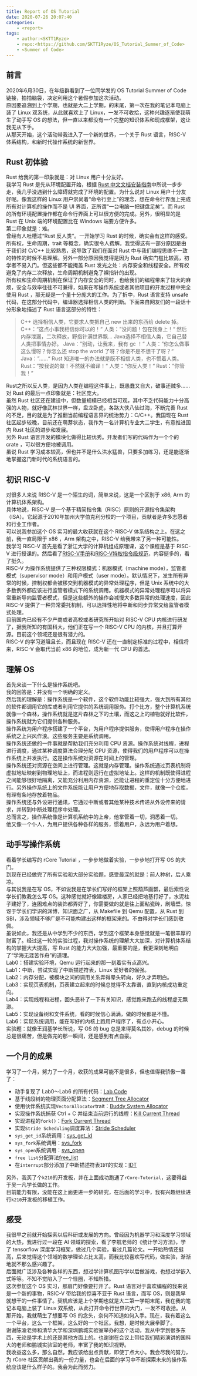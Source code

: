 ```yaml
---
title: Report of OS Tutorial
date: 2020-07-26 20:07:40
categories:
	- <report>
tags:
	- author:<SKTT1Ryze>
	- repo:<https://github.com/SKTT1Ryze/OS_Tutorial_Summer_of_Code>
	- <Summer of Code>
---
```


## 前言
2020年6月30日，在年级群看到了一位同学发的 OS Tutorial Summer of Code 链接，拍拍脑袋，决定利用这个暑假参加这次活动。  
原因要追溯到上个学期，也就是大二上学期，的末尾，第一次在我的笔记本电脑上装了 Linux 双系统，从此就喜欢上了 Linux，一发不可收拾，这种兴趣逐渐使我萌生了动手写 OS 的想法，但一直以来都没有一个完整的知识体系和现成框架，这让我无从下手。  
从那天开始，这个活动带我进入了一个新的世界，一个关于 Rust 语言，RISC-V体系结构，和新时代操作系统的新世界。  
## Rust 初体验
Rust 给我的第一印象就是：对 Linux 用户十分友好。  
我学习 Rust 是先从环境配置开始，根据 [Rust 中文文档安装指南](https://kaisery.github.io/trpl-zh-cn/ch01-01-installation.html)中所说一步步走，我几乎没遇到什么障碍就完成了环境的配置。为什么说对 Linux 用户十分友好呢。像我这样的 Linux 用户崇尚着“命令行至上”的理念，想在命令行界面上完成所有对计算机的操作而不是 UI 界面，正所谓“一台电脑一把键盘足矣”。而 Rust 的所有环境配置操作都在命令行界面上可以很方便的完成。另外，很明显的是 Rust 在 Unix 端的环境配置比在 Windows 端要方便许多。  
第二印象就是：难。  
曾经有人吐槽过“Rust 反人类”。一开始学习 Rust 的时候，确实会有这样的感受。所有权，生命周期，trait 等概念，确实很令人费解。我觉得这有一部分原因是由于我们对 C/C++ 比较熟悉，这导致了我们在面对 Rust 中与我们编程思维不一致的特性的时候不易理解。另外一部分原因我觉得是因为 Rust 确实门槛比较高，初学者不易入门。但这些都不能掩盖 Rust 发光之处：内存安全和线程安全。所有权避免了内存二次释放，生命周期机制避免了裸指针的出现。  
所有权和生命周期机制在保证了内存安全的同时，也给我们的编程带来了较大的麻烦，安全与效率往往不可兼得，如果在写操作系统或者其他项目的开发过程中完全使用 Rust ，那无疑是一个量十分庞大的工作。为了折中，Rust 语言支持 unsafe 代码，在这部分代码中，编译器选择相信人类的判断。下面来自网友们的一段话十分形象地描述了 Rust 语言这部分的特性：  
> C++ 选择相信人类，它要求人类把自己 new 出来的东西给 delete 掉。
> C++：“这点小事我相信你可以的！“
> 人类：”没问题！包在我身上！“
> 然后内存泄漏，二次释放，野指针满世界飘...
> Java选择不相信人类，它自己替人类把事情办好。
> Java：”别动，让我来，我有 gc ！“
> 人类：”你怎么做事这么慢呀？你怎么还 stop the world 了呀？你是不是不想干了呀？“
> Java：”......“
> Rust 知道唯一的办法就是既不相信人类，也不惯着人类。
> Rust：”按我说的做！不然就不编译！“
> 人类：”你反人类！“
> Rust：”你管我！”
> 

Rust之所以反人类，是因为人类在编程这件事上，既愚蠢又自大，破事还贼多......  
对 Rust 的最后一点印象就是：社区庞大。  
虽然 Rust 社区还在建设中，但数量规模已经相当可观，其中不乏代码能力十分高强的人物，就好像武林世界一样，盘龙卧虎，各路大侠八仙过海，不断完善 Rust 的不足，目的就是为了推翻当前编程语言界的统治势力：C/C++。我国现在 Rust 社区起步较晚，目前还在萌芽状态，我作为一名计算机专业大二学生，有意推进国内 Rust 社区的进步和发展。  
另外 Rust 语言开发的模块化做得比较优秀。开发者们写的代码作为一个个的 crate ，可以很方便地被调用。  
虽说 Rust 学习成本较高，但也并不是什么洪水猛兽，只要多加练习，还是能逐渐地掌握这门新时代的系统语言的。  
## 初识 RISC-V
对很多人来说 RISC-V 是一个陌生的词，简单来说，这是一个区别于 x86, Arm 的计算机体系架构。  
具体地说，RISC-V 是一个基于精简指令集（RISC）原则的开源指令集架构（ISA）。它起源于2010年加州大学伯克利分校的一个项目，贡献者是许多志愿者和行业工作者。  
可以说我参加这个 OS 实习的最大收获就在这个 RISC-V 体系结构之上。在这之前，我一直局限于 x86 ，Arm 架构之中，RISC-V 给我带来了另一种可能性。  
我学习 RISC-V 首先是看了浙江大学的计算机组成原理课，这个课程是基于 RISC-V 进行授课的。然后看了[RISC-V手册](http://crva.ict.ac.cn/documents/RISC-V-Reader-Chinese-v2p1.pdf)和[RISC-V特权指令级规范](https://riscv.org/specifications/privileged-isa/)，内容挺多的，看了挺久。  
RISC-V 为操作系统提供了三种权限模式：机器模式（machine mode），监管者模式（supervisor mode）和用户模式（user mode）。默认情况下，发生所有异常的时候，控制权都会被移交到机器模式的异常处理程序，但是 Unix 系统中的大多数例外都应该进行监管者模式下的系统调用。机器模式的异常处理程序可以将异常重新导向监管者模式，但是这些额外的操作会减慢大多数异常的处理速度，因此 RISC-V 提供了一种异常委托机制，可以选择性地将中断和同步异常交给监管者模式处理。  
目前国内已经有不少产商或者高校或者研究所开始对 RISC-V CPU 内核进行研发了，据我所知的有国科大，他们正在写一个 RISC-V CPU 的内核，并且打算开源。目前这个领域还是很有潜力的。  
RISC-V 的学习道阻且长，而且现在 RISC-V 还在一直制定标准的过程中，相信将来，RISC-V 会取代当前 x86 的地位，成为新一代 CPU 的首选。  
## 理解 OS
首先来谈一下什么是操作系统吧。  
我的回答是：并没有一个明确的定义。  
然后我的理解是：操作系统是一个软件，这个软件功能比较强大，强大到所有其他的软件都调用它的库或者利用它提供的系统调用服务。打个比方，整个计算机系统就像一个森林，操作系统就是这片森林之下的土壤，而这之上的植物就好比软件，操作系统就为它们提供各种服务。  
操作系统为用户程序搭建了一个平台，为用户程序提供服务，使得用户程序在操作系统之上兴风作浪。这些服务主要是系统调用。  
操作系统还做的一件事就是帮助我们充分利用 CPU 资源。操作系统对线程，进程进行调度，通过某种调度算法合理分配 CPU 资源，使得我们的用户程序可以在操作系统上并发执行。这是操作系统对资源在时间上的管理。  
操作系统还对资源在空间上进行管理。这就是内存管理。操作系统通过页表机制将虚拟地址映射到物理地址上，而进程则运行在虚拟地址上。这样的机制既使得进程之间能够很好地隔离，又能充分利用内存资源，还能让进程的重定位十分方便地进行。另外操作系统上的文件系统能让用户方便地存取数据，文件，就像一个仓库，有理有条地存放着物品。  
操作系统还与外设进行通讯，它通过中断或者其他某种技术传递从外设传来的请求，并转到中断处理程序中处理。  
总而言之，操作系统像是计算机系统中的上帝，他掌管着一切，洞悉着一切。  
他又像一个仆人，为用户提供各种各样的服务，惯着用户，永远为用户着想。  
## 动手写操作系统
看着学长编写的 rCore Tutorial ，一步步地做着实验，一步步地打开写 OS 的大门。  
到现在已经做完了所有实验和大部分实验题，感受最深的就是：前人种树，后人乘凉。  
与其说我是在写 OS，不如说我是在学长们写好的框架上照葫芦画瓢，最后索性说学长们教我怎么写 OS。这种感觉就好像建楼房，人家已经把地基打好了，水泥柱子建好了，连困难点的装饰都弄好了，你需要做的就是往上面粘瓷砖，刷墙壁。惊讶于学长们学识的渊博，知识面之广，从 Makefile 到 Qemu 配置，从 Rust 到 SBI，涉及领域不够广是不可能构建出这样的框架来的。不由得对学长们感到敬佩。  
虽说如此，我还是从中学到不少的东西，学到这个框架本身感觉就是一笔很丰厚的财富了。经过这一轮的实验过程，我对操作系统的理解大大加深，对计算机体系结构的掌握大大提高，写 Rust 的能力大大加强，最重要的是，我更深刻地明白了“学海无涯苦作舟”的道理。  
Lab0：搭建实验环境，Qemu 运行起来的那一刻着实有点高兴。  
Lab1：中断，尝试实现了中断描述符表，Linux 爱好者的倔强。  
Lab2：内存分配，被模块之间的调用关系弄得晕头转向，好久才弄明白。  
Lab3：实现页表机制，页表建立起来的时候总觉得不太靠谱，直到内核成功重定向。  
Lab4：实现线程和进程，回头恶补了一下有关知识，感觉跑来跑去的线程虚无飘渺。  
Lab5：实现设备树和文件系统，看的时候信心满满，做的时候都是不懂。  
Lab6：实现系统调用，能在写好的内核上跑用户程序了，有点小开心。  
实验题：就像王润基学长所说，写 OS 的 bug 总是来得莫名其妙，debug 的时候总是很痛苦，但是做完的那一瞬间，还是感到有点自豪。  
## 一个月的成果
学习了一个月，努力了一个月，收获的成果可能不是很多，但也值得我骄傲一番了：  
+ 动手复现了 Lab0～Lab6 的所有代码：[Lab Code](https://github.com/SKTT1Ryze/OS_Tutorial_Summer_of_Code/blob/master/rCore_Labs/)
+ 基于线段树的物理页面分配算法：[Segment Tree Allocator](https://github.com/SKTT1Ryze/OS_Tutorial_Summer_of_Code/blob/master/rCore_Labs/Lab6/os/src/algorithm/src/allocator/segment_tree_allocator.rs)
+ 使用伙伴系统实现` VectorAllocator `trait：[Buddy System Allocator](https://github.com/SKTT1Ryze/OS_Tutorial_Summer_of_Code/blob/master/rCore_Labs/Lab6/os/src/algorithm/src/allocator/buddy_system_vector_allocator.rs)
+ 实现操作系统捕获 Ctrl + C 并结束当前运行的线程：[Kill Current Thread](https://github.com/SKTT1Ryze/OS_Tutorial_Summer_of_Code/blob/master/rCore_Labs/Lab6/os/src/interrupt/handle_function.rs)
+ 实现进程的` fork() `：[Fork Current Thread](https://github.com/SKTT1Ryze/OS_Tutorial_Summer_of_Code/blob/master/rCore_Labs/Lab6/os/src/process/thread.rs)
+ 实现` Stride Scheduling `调度算法：[Stride Scheduler](https://github.com/SKTT1Ryze/OS_Tutorial_Summer_of_Code/blob/master/rCore_Labs/Lab6/os/src/algorithm/src/scheduler/stride_scheduler.rs)
+ ` sys_get_id `系统调用：[sys_get_id](https://github.com/SKTT1Ryze/OS_Tutorial_Summer_of_Code/blob/master/rCore_Labs/Lab6/os/src/kernel/process.rs)
+ ` sys_fork `系统调用：[sys_fork](https://github.com/SKTT1Ryze/OS_Tutorial_Summer_of_Code/blob/master/rCore_Labs/Lab6/os/src/kernel/process.rs)
+ ` sys_open `系统调用：[sys_open](https://github.com/SKTT1Ryze/OS_Tutorial_Summer_of_Code/blob/master/rCore_Labs/Lab6/os/src/kernel/fs.rs)
+ ` free list `分配算法[free_list](https://github.com/SKTT1Ryze/OS_Tutorial_Summer_of_Code/blob/master/rCore_Labs/Lab6/os/src/algorithm/src/allocator/free_list_allocator.rs)
+ 在` interrupt `部分添加了中断描述符表` IDT `的实现：[IDT](https://github.com/SKTT1Ryze/OS_Tutorial_Summer_of_Code/blob/master/rCore_Labs/Lab6/os/src/interrupt/idt.rs)  

另外，我买了个` k210 `的开发板，并在上面成功跑通了` rCore-Tutorial `，这要得益于吴一凡学长做的工作。  
目前能力有限，没能在这上面更进一步的研究，在后面的学习中，我有兴趣继续进行` k210 `开发板的移植工作。  
## 感受
我很早之前就开始探索以后科研或发展的方向。曾经因为机器学习和深度学习领域的大热，我进行过一段在 AI 领域的探索，看了李航老师的《统计学习方法》，学了 tensorflow 深度学习框架，做过几个实验，看过几篇论文。一开始热情还挺高，后来觉得这个领域的数学理论占比太高，而我比较喜欢写代码，做实验，渐渐地就不那么感兴趣了。  
后面就广泛涉及各种各样的东西，想过学计算机图形学以后做游戏，也想过学嵌入式等等。不知不觉陷入了一个怪圈，不知所措。  
这次参加这个 OS 实习，那扇门好像要打开了。Rust 语言对于喜欢编程的我来说是一个新的事物，RSIC-V 带给我的惊喜不亚于 Rust 语言，而写 OS，则是我早就想干的一件事情了。契机应该是上个学期也就是大二第一学期末尾，我在我的笔记本电脑上装了 Linux 双系统，从此打开命令行世界的大门，一发不可收拾。从那开始，我就萌生了想要写 OS 的念头，奈何不知道如何入手。现在，我有着这么一个平台，这么一个框架，这么好的一个社区。我想，是时候大展拳脚了。  
谢谢陈渝老师和清华大学和深圳鹏城实验室举办的这个活动，我从中学到很多东西，无论是学术上的还是其他方面上的。也谢谢在会议上带给我们精彩演讲的国科大的老师和鹏城实验室的老师，丰富了我的知识视野。  
我收益这么多，那么自然，我应该给出点贡献，即使丁点大小。我会尽我的努力，为 rCore 社区贡献出我的一份力量，也会在后面的学习中不断探索未来的操作系统应该是什么样子的。我会为此而努力。  
